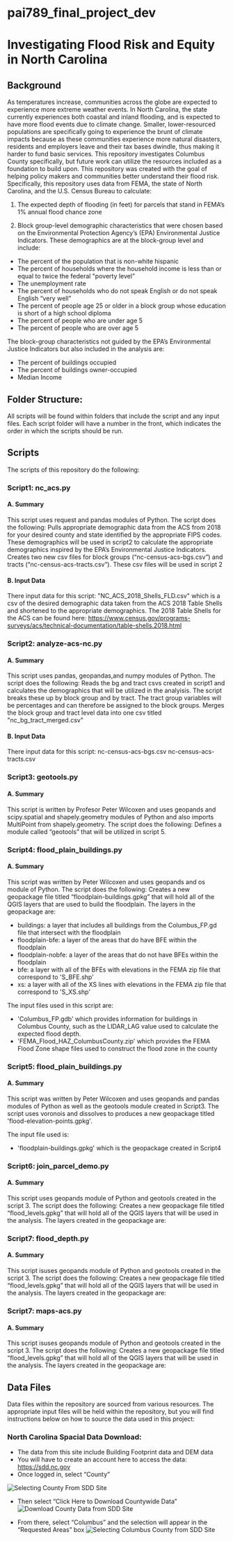 # pai789_final_project_dev

# Investigating Flood Risk and Equity in North Carolina

## Background

As temperatures increase, communities across the globe are expected to experience more extreme weather events. In North Carolina, the state currently experiences both coastal and inland flooding, and is expected to have more flood events due to climate change. Smaller, lower-resourced populations are specifically going to experience the brunt of climate impacts because as these communities experience more natural disasters, residents and employers leave and their tax bases dwindle, thus making it harder to fund basic services. This repository investigates Columbus County specifically, but future work can utilize the resources included as a foundation to build upon. This repository was created with the goal of helping policy makers and communities better understand their flood risk. Specifically, this repository uses data from FEMA, the state of North Carolina, and the U.S. Census Bureau to calculate: 

1) The expected depth of flooding (in feet) for parcels that stand in FEMA’s 1% annual flood chance zone

2) Block group-level demographic characteristics that were chosen based on the Environmental Protection Agency’s (EPA) Environmental Justice Indicators. These demographics are at the block-group level and include: 
  * The percent of the population that is non-white hispanic
  * The percent of households where the household income is less than or equal to twice the federal "poverty level”
  * The unemployment rate
  * The percent of households who do not speak English or do not speak English “very well”
  * The percent of people age 25 or older in a block group whose education is short of a high school diploma
  * The percent of people who are under age 5
  * The percent of people who are over age 5

The block-group characteristics not guided by the EPA’s Environmental Justice Indicators but also included in the analysis are:
  * The percent of buildings occupied
  * The percent of buildings owner-occupied
  * Median Income


## Folder Structure:
All scripts will be found within folders that include the script and any input files. Each script folder will have a number in the front, which indicates the order in which the scripts should be run.

## Scripts

The scripts of this repository do the following:

### Script1: nc_acs.py

#### A. Summary
This script uses request and pandas modules of Python. The script does the following:
Pulls appropriate demographic data from the ACS from 2018 for your desired county and state identified by the appropriate FIPS codes. These demographics will be used in script2 to calculate the appropriate demographics inspired by the EPA’s Environmental Justice Indicators. 
Creates two new csv files for block groups (“nc-census-acs-bgs.csv”) and tracts (“nc-census-acs-tracts.csv”). These csv files will be used in script 2

#### B. Input Data
There input data for this script:
"NC_ACS_2018_Shells_FLD.csv" which is a csv of the desired demographic data taken from the ACS 2018 Table Shells and shortened to the appropriate demographics. The 2018 Table Shells for the ACS can be found here: https://www.census.gov/programs-surveys/acs/technical-documentation/table-shells.2018.html 

### Script2: analyze-acs-nc.py

#### A. Summary
This script uses pandas, geopandas,and numpy modules of Python. The script does the following:
Reads the bg and tract csvs created in script1 and calculates the demographics that will be utilized in the analyisis. The script breaks these up by block group and by tract. The tract group variables will be percentages and can therefore be assigned to the block groups.
Merges the block group and tract level data into one csv titled "nc_bg_tract_merged.csv"

#### B. Input Data
There input data for this script:
nc-census-acs-bgs.csv
nc-census-acs-tracts.csv
 
 
### Script3: geotools.py 

#### A. Summary
This script is written by Profesor Peter Wilcoxen and uses geopands and scipy.spatial and shapely.geometry modules of Python and also imports MultiPoint from shapely.geometry. The script does the following:
Defines a module called “geotools” that will be utilized in script 5.


### Script4: flood_plain_buildings.py

#### A. Summary
This script was written by Peter Wilcoxen and uses geopands and os module of Python. The script does the following:
Creates a new geopackage file titled “floodplain-buildings.gpkg” that will hold all of the QGIS layers that are used to build the floodplain.
The layers in the geopackage are:
  * buildings: a layer that includes all buildings from the Columbus_FP.gd file that intersect with the floodplain
  * floodplain-bfe: a layer of the areas that do have BFE within the floodplain
  * floodplain-nobfe: a layer of the areas that do not have BFEs within the floodplain
  * bfe: a layer with all of the BFEs with elevations in the FEMA zip file that correspond to 'S_BFE.shp'
  * xs: a layer with all of the XS lines with elevations in the FEMA zip file that correspond to 'S_XS.shp'
  
The input files used in this script are: 
  * 'Columbus_FP.gdb' which provides information for buildings in Columbus County, such as the LIDAR_LAG value used to calculate the expected flood depth.
  * 'FEMA_Flood_HAZ_ColumbusCounty.zip' which provides the FEMA Flood Zone shape files used to construct the flood zone in the county
   

### Script5: flood_plain_buildings.py

#### A. Summary

This script was written by Peter Wilcoxen and uses geopands and pandas modules of Python as well as the geotools module created in Script3. The script uses voronois and dissolves to produces a new geopackage titled 'flood-elevation-points.gpkg'.

The input file used is:
 * 'floodplain-buildings.gpkg' which is the geopackage created in Script4

### Script6: join_parcel_demo.py

#### A. Summary
This script uses geopands module of  Python and geotools created in the script 3. The script does the following:
Creates a new geopackage file titled “flood_levels.gpkg” that will hold all of the QGIS layers that will be used in the analysis. The layers created in the geopackage are:


### Script7: flood_depth.py
#### A. Summary
This script isuses geopands module of  Python and geotools created in the script 3. The script does the following:
Creates a new geopackage file titled “flood_levels.gpkg” that will hold all of the QGIS layers that will be used in the analysis. The layers created in the geopackage are:


### Script7: maps-acs.py 

#### A. Summary
This script isuses geopands module of  Python and geotools created in the script 3. The script does the following:
Creates a new geopackage file titled “flood_levels.gpkg” that will hold all of the QGIS layers that will be used in the analysis. The layers created in the geopackage are:



## Data Files 
Data files within the repository are sourced from various resources. The appropriate input files will be held within the repository, but you will find instructions below on how to source the data used in this project:

### North Carolina Spacial Data Download:

  * The data from this site include Building Footprint data and DEM data
  * You will have to create an account here to access the data: https://sdd.nc.gov
  * Once logged in, select “County” 
  
  ![Selecting County From SDD Site](County.png)
  
  * Then select “Click Here to Download Countywide Data”
  ![Download County Data from SDD Site](LargeDataRequest.png)
  
  * From there, select “Columbus” and the selection will appear in the “Requested Areas” box
  ![Selecting Columbus County from SDD Site](Columbus_SDD.png)
  
  
 
